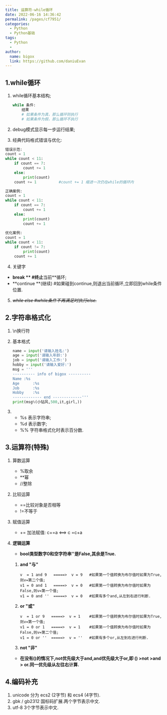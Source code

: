 ```yaml
---
title: 运算符-while循环
date: 2022-06-16 14:36:42
permalink: /pages/cf7951/
categories:
  - Python
  - Python基础
tags:
  - Python
  - 
author: 
  name: bigox
  link: https://github.com/daniuEvan
---
```

## 1.while循环

 1. while循环基本结构;

    ```python
    while 条件:   
        结果
        # 如果条件为真，那么循环则执行
        # 如果条件为假，那么循环不执行
    ```

2. debug模式显示每一步运行结果;

3. 经典代码格式错误与优化:

```python
错误示范:
count = 1
while count < 11:
    if count == 7:
        count += 1
    else:
        print(count)
    count += 1          #count += 1 缩进一次仍在while的循环内

正确案例:
count = 1
while count < 11:
    if count == 7:
        count += 1
    else:
        print(count)
        count += 1
        
优化案例:
count = 1
while count < 11:
    if count != 7:
        print(count)
    count += 1
```

4. 关键字

- **break       **              #终止**当前**循环;
- **continue **(继续)    #如果碰到continue,则退出当前循环,立即回到while条件位置.

5. ~~*while else   #while条件不再满足时执行else.*~~

## 2.字符串格式化

1. \n换行符

2. 基本格式

   ```python
   name = input('请输入姓名:')
   age = input('请输入年龄:')
   job = input('请输入工作:')
   hobby = input('请输入爱好:')
   msg = '''
   ---------- info of bigox ----------
   Name	:%s
   Age		:%s
   Job		:%s
   Hobby	:%s
   ------------- end -------------'''
   print(msg%(小钻风,500,it,girl,))
   ```

3. - %s	表示字符串;
   - %d        表示数字;
   - %%        字符串格式化时表示百分数.

## 3.运算符(特殊)

1. 算数运算

   - %取余
   - **幂
   - //整除

2. 比较运算

   * ==比较对象是否相等
   * !=不等于

3. 赋值运算 

   - +=  加法赋值: c+=a  <==>   c =c+a

4. **逻辑运算**

   + **bool类型数字0和空字符串''是False,其余是True.**

   1. **and  "与"**

        ```
        v  = 1 and 9   =====>  v = 9   #如果第一个值转换为布尔值时如果为True,则v=第二个值;
        v1 = 0 and 1   =====>  v = 0   #如果第一个值转换为布尔值时如果为False,则v=第一个值;
        v1 = 0 and ''  =====>  v = 0   #如果有多个and,从左到右进行判断.
        ```

   2. **or  "或"**

        ```
        v  = 1 or 9   =====>  v = 1    #如果第一个值转换为布尔值时如果为True,则v=第一个值;
        v1 = 0 or 1   =====>  v = 1    #如果第一个值转换为布尔值时如果为False,则v=第二个值;
        v1 = 0 or ''  =====>  v = ''   #如果有多个or,从左到右进行判断.
        ```

   3. **not   "非"**

   - **在没有()的情况下,not优先级大于and,and优先级大于or,即 () >not >and > or.同一优先级从左往右计算.**

## 4.编码补充

1. unicode 分为 ecs2 (2字节) 和 ecs4 (4字节).
2. gbk / gb2312  国标码扩展.两个字节表示中文.
3. utf-8 3个字节表示中文.



